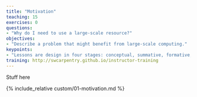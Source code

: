 ```yaml
---
title: "Motivation"
teaching: 15
exercises: 0
questions:
- "Why do I need to use a large-scale resource?"
objectives:
- "Describe a problem that might benefit from large-scale computing."
keypoints:
- "Lessons are design in four stages: conceptual, summative, formative, and connective."
training: http://swcarpentry.github.io/instructor-training
---
```

Stuff here

{% include_relative custom/01-motivation.md %}
